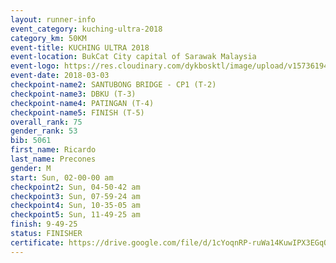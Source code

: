 ```yaml
--- 
layout: runner-info 
event_category: kuching-ultra-2018 
category_km: 50KM 
event-title: KUCHING ULTRA 2018 
event-location: BukCat City capital of Sarawak Malaysia 
event-logo: https://res.cloudinary.com/dykbosktl/image/upload/v1573619473/Logo/kuching-ultra-2018-logo_tlpvm5.png 
event-date: 2018-03-03 
checkpoint-name2: SANTUBONG BRIDGE - CP1 (T-2) 
checkpoint-name3: DBKU (T-3) 
checkpoint-name4: PATINGAN (T-4) 
checkpoint-name5: FINISH (T-5) 
overall_rank: 75
gender_rank: 53
bib: 5061
first_name: Ricardo
last_name: Precones
gender: M
start: Sun, 02-00-00 am
checkpoint2: Sun, 04-50-42 am
checkpoint3: Sun, 07-59-24 am
checkpoint4: Sun, 10-35-05 am
checkpoint5: Sun, 11-49-25 am
finish: 9-49-25
status: FINISHER
certificate: https://drive.google.com/file/d/1cYoqnRP-ruWa14KuwIPX3EGqOOZSMhSI/view?usp=sharing","CERTIFICATE")
--- 
```

